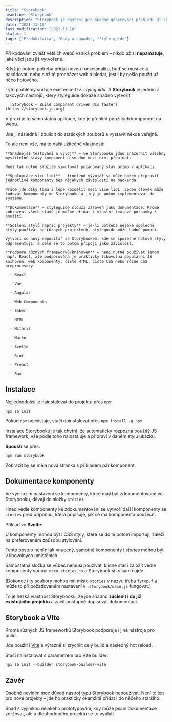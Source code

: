 ```yaml
---
title: "Storybook"
headline: "Storybook"
description: "Storybook je nástroj pro snadné generování přehledu UI komponent."
date: "2021-11-10"
last_modification: "2021-11-18"
status: 1
tags: ["Produktivita", "Rady a nápady", "Style guide"]
---
```


Při kódování zvlášť větších webů vzniká problém – nikdo už si **nepamatuje**, jaké věci jsou již vytvořené.

Když je potom potřeba přidat novou funkcionalitu, buď se musí celá nakódovat, nebo složitě procházet web a hledat, jestli by nešlo použít už něco hotového.

Tyto problémy snižuje existence tzv. *styleguidu*. A **Storybook** je jedním z takových nástrojů, který styleguide dokáže snadno vytvořit.

      [Storybook – Build component driven UIs faster](https://storybook.js.org)

V praxi je to samostatná aplikace, kde je přehled použitých komponent na webu.

Jde ji následně i zbuildit do statických souborů a vystavit někde veřejně.

To ale není vše, má to další užitečné vlastnosti:

    **Snadnější testování a vývoj** – ve Storybooku jdou znázornit všechny myslitelné stavy komponent a snadno mezi nimi přepínat.

    Není tak nutné složitě simulovat požadovaný stav přímo v aplikaci.

    **Spolupráce více lidí** – frontend vývojář si může bokem připravit jednotlivé komponenty bez nějakých závislostí na backendu.

    Práce jde díky tomu i lépe rozdělit mezi více lidí. Jeden člověk může kódovat komponenty ve Storybooku a jiný je potom implementovat do systému.

    **Dokumentace** – styleguide slouží zároveň jako dokumentace. Kromě zobrazení všech stavů je možné přidat i vlastní textové poznámky k použití.

    **Sdílení stylů napříč projekty** – je-li potřeba nějaké společné styly používat na různých projektech, styleguide může hodně pomoci.

    Vytvoří se nový repositář se Storybookem, kde se společné hotové styly odpresentují, a celé se to potom připojí jako závislost.

    **Podpora různých frameworků/knihoven** – není nutné používat jenom např. React, ale podporována je prakticky libovolná populární JS knihovna, web komponenty, čisté HTML, čisté CSS nebo různé CSS preprocesory.

      - React

      - Vue

      - Angular

      - Web Components

      - Ember

      - HTML

      - Mithril

      - Marko

      - Svelte

      - Riot

      - Preact

      - Rax

## Instalace

Nejjednodušší je nainstalovat do projektu přes `npx`:

```
npx sb init
```

Pokud `npx` neexistuje, stačí doinstalovat přes `npm install -g npx`.

Instalace Storybooku je tak chytrá, že automaticky rozpozná použitý JS framework, vše podle toho nainstaluje a připraví v daném stylu ukázku.

**Spouští** se přes:

```
npm run storybook
```

Zobrazit by se měla nová stránka s příkladem pár komponent:

## Dokumentace komponenty

Ve výchozím nastavení se komponenty, které mají být zdokumentované ve Storybooku, dávají do složky `stories`.

Hned vedle komponenty ke zdokumentování se vytvoří další komponenty se `stories` před příponou, která popisuje, jak se má komponenta používat.

Příklad ve **Svelte**:

U komponenty mohou být i CSS styly, které se do ní potom importují, záleží na preferovaném způsobu stylování.

Tento postup není nijak vnucený, samotné komponenty i *stories* mohou být v libovolných umístěních.

Samostatná složka se vůbec nemusí používat, klidně stačí založit vedle komponenty soubor `neco.stories.js` a Storybook si to sám najde.

(Dokonce i ty soubory mohou mít místo `stories` v názvu třeba `fytopuf` a může to při požadovaném nastavení v `.storybook/main.js` fungovat.)

To je hezká vlastnost Storybooku, že jde snadno **začlenit i do již existujícího projektu** a začít postupně dopisovat dokumentaci.

## Storybook a Vite

Kromě různých JS frameworků Storybook podporuje i jiné nástroje pro build.

Jde použít i [Vite](/vite) a výrazně si zrychlit celý build a následný hot reload.

Stačí nainstalovat s parametrem pro Vite builder:

```
npx sb init --builder storybook-builder-vite
```

## Závěr

Osobně nevidím moc důvod nástroj typu Storybook nepoužívat. Není to jen pro nové projekty – jde ho prakticky okamžitě přidat i do něčeho staršího.

Snad s výjimkou nějakého prototypování, kdy může psaní dokumentace zdržovat, ale u dlouhodobého projektu se to vyplatí.